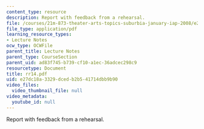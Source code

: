 ```yaml
---
content_type: resource
description: Report with feedback from a rehearsal.
file: /courses/21m-873-theater-arts-topics-suburbia-january-iap-2008/e27dc18a3329dcedb2b541714dbb9b90_rr14.pdf
file_type: application/pdf
learning_resource_types:
- Lecture Notes
ocw_type: OCWFile
parent_title: Lecture Notes
parent_type: CourseSection
parent_uid: ad83f745-b739-cf10-a1ec-36adcec298c9
resourcetype: Document
title: rr14.pdf
uid: e27dc18a-3329-dced-b2b5-41714dbb9b90
video_files:
  video_thumbnail_file: null
video_metadata:
  youtube_id: null
---
```

Report with feedback from a rehearsal.

